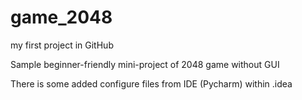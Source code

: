 # game_2048
my first project in GitHub 

Sample beginner-friendly mini-project of 2048 game without GUI 

There is some added configure files from IDE (Pycharm) within .idea
